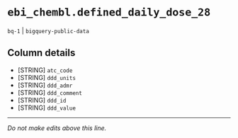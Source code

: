# `ebi_chembl.defined_daily_dose_28`
`bq-1` | `bigquery-public-data`

## Column details
* [STRING]    `atc_code`
* [STRING]    `ddd_units`
* [STRING]    `ddd_admr`
* [STRING]    `ddd_comment`
* [STRING]    `ddd_id`
* [STRING]    `ddd_value`

-------------------------------------------------------------------------------
*Do not make edits above this line.*
